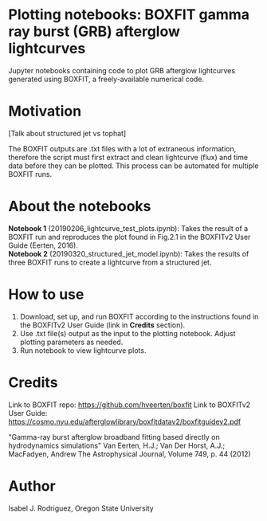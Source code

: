# Plotting notebooks: BOXFIT gamma ray burst (GRB) afterglow lightcurves 
Jupyter notebooks containing code to plot GRB afterglow lightcurves generated using BOXFIT, a freely-available numerical code. 

# Motivation 
[Talk about structured jet vs tophat] 

The BOXFIT outputs are .txt files with a lot of extraneous information, therefore the script must first extract and clean lightcurve (flux) and time data before they can be plotted. This process can be automated for multiple BOXFIT runs.   

# About the notebooks  
**Notebook 1** (20190206_lightcurve_test_plots.ipynb): Takes the result of a BOXFIT run and reproduces the plot found in Fig.2.1 in the BOXFITv2 User Guide (Eerten, 2016). \
**Notebook 2** (20190320_structured_jet_model.ipynb): Takes the results of three BOXFIT runs to create a lightcurve from a structured jet. 

# How to use

1. Download, set up, and run BOXFIT according to the instructions found in the BOXFITv2 User Guide (link in **Credits** section).
2. Use .txt file(s) output as the input to the plotting notebook. Adjust plotting parameters as needed. 
3. Run notebook to view lightcurve plots.  

# Credits 

Link to BOXFIT repo: https://github.com/hveerten/boxfit
Link to BOXFITv2 User Guide: https://cosmo.nyu.edu/afterglowlibrary/boxfitdatav2/boxfitguidev2.pdf

"Gamma-ray burst afterglow broadband fitting based directly on hydrodynamics simulations"
Van Eerten, H.J.; Van Der Horst, A.J.; MacFadyen, Andrew
The Astrophysical Journal, Volume 749, p. 44 (2012)

# Author
Isabel J. Rodriguez, Oregon State University
